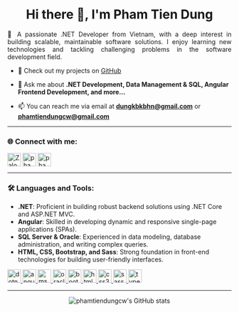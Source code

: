 <h1 align="center">Hi there 👋, I'm Pham Tien Dung</h1>

<p align="justify">
  🚀 A passionate .NET Developer from Vietnam, with a deep interest in building scalable, maintainable software solutions. I enjoy learning new technologies and tackling challenging problems in the software development field.
</p>

- 🔭 Check out my projects on [GitHub](https://github.com/phamtiendungcw?tab=repositories)

- 💬 Ask me about **.NET Development, Data Management & SQL, Angular Frontend Development, and more...**

- 📫 You can reach me via email at **dungkbkbhn@gmail.com** or **phamtiendungcw@gmail.com**

---

<h3 align="left">🌐 Connect with me:</h3>
<p align="left">
  <a href="https://zalo.me/84337198586" target="_blank"><img align="center" src="https://img.icons8.com/color/48/000000/zalo.png" alt="Zalo" height="30" width="30" /></a>
  <a href="https://fb.com/phamtiendungcw" target="_blank"><img align="center" src="https://raw.githubusercontent.com/rahuldkjain/github-profile-readme-generator/master/src/images/icons/Social/facebook.svg" alt="phamtiendungcw" height="30" width="30" /></a>
  <a href="https://linkedin.com/in/phamtiendungcw" target="_blank">
    <img align="center" src="https://raw.githubusercontent.com/rahuldkjain/github-profile-readme-generator/master/src/images/icons/Social/linked-in-alt.svg" alt="phamtiendungcw" height="30" width="30" />
  </a>
</p>

---

<h3 align="left">🛠️ Languages and Tools:</h3>
<ul>
  <li><strong>.NET</strong>: Proficient in building robust backend solutions using .NET Core and ASP.NET MVC.</li>
  <li><strong>Angular</strong>: Skilled in developing dynamic and responsive single-page applications (SPAs).</li>
  <li><strong>SQL Server & Oracle</strong>: Experienced in data modeling, database administration, and writing complex queries.</li>
  <li><strong>HTML, CSS, Bootstrap, and Sass</strong>: Strong foundation in front-end technologies for building user-friendly interfaces.</li>
</ul>
<p align="left">
  <a href="https://dotnet.microsoft.com/" target="_blank">
    <img src="https://upload.wikimedia.org/wikipedia/commons/0/0e/Microsoft_.NET_logo.png" alt="dotnet" width="30" height="30"/>
  </a>
  <a href="https://angular.io" target="_blank">
    <img src="https://upload.wikimedia.org/wikipedia/commons/c/cf/Angular_full_color_logo.svg" alt="angular" width="30" height="30"/>
  </a>
  <a href="https://www.microsoft.com/en-us/sql-server" target="_blank">
    <img src="https://img.icons8.com/color/48/000000/microsoft-sql-server.png" alt="mssql" width="30" height="30"/>
  </a>
  <a href="https://www.oracle.com/database/" target="_blank">
    <img src="https://upload.wikimedia.org/wikipedia/commons/5/50/Oracle_logo.svg" alt="oracle" width="30" height="30"/>
  </a>
  <a href="https://getbootstrap.com" target="_blank">
    <img src="https://upload.wikimedia.org/wikipedia/commons/b/b2/Bootstrap_logo.svg" alt="bootstrap" width="30" height="30"/>
  </a>
  <a href="https://www.w3.org/html/" target="_blank">
    <img src="https://upload.wikimedia.org/wikipedia/commons/6/61/HTML5_logo_and_wordmark.svg" alt="html5" width="30" height="30"/>
  </a>
  <a href="https://www.w3schools.com/css/" target="_blank">
    <img src="https://upload.wikimedia.org/wikipedia/commons/d/d5/CSS3_logo_and_wordmark.svg" alt="css3" width="30" height="30"/>
  </a>
  <a href="https://sass-lang.com" target="_blank">
    <img src="https://upload.wikimedia.org/wikipedia/commons/9/96/Sass_Logo_Color.svg" alt="sass" width="30" height="30"/>
  </a>
  <a href="https://www.typescriptlang.org/" target="_blank">
    <img src="https://upload.wikimedia.org/wikipedia/commons/4/4c/Typescript_logo_2020.svg" alt="typescript" width="30" height="30"/>
  </a>
</p>

---

<p align="center">
  <img src="https://github-readme-stats.vercel.app/api?username=phamtiendungcw&show_icons=true&theme=radical" alt="phamtiendungcw's GitHub stats" />
</p>
